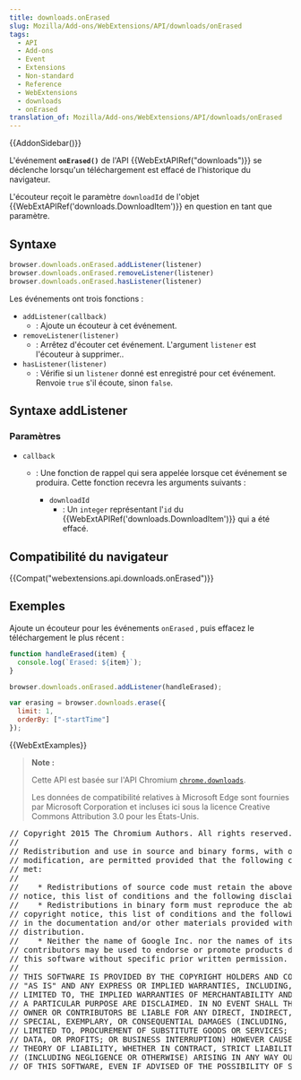 ```yaml
---
title: downloads.onErased
slug: Mozilla/Add-ons/WebExtensions/API/downloads/onErased
tags:
  - API
  - Add-ons
  - Event
  - Extensions
  - Non-standard
  - Reference
  - WebExtensions
  - downloads
  - onErased
translation_of: Mozilla/Add-ons/WebExtensions/API/downloads/onErased
---
```

{{AddonSidebar()}}

L'événement **`onErased()`** de l'API {{WebExtAPIRef("downloads")}} se déclenche lorsqu'un téléchargement est effacé de l'historique du navigateur.

L'écouteur reçoit le paramètre `downloadId` de l'objet {{WebExtAPIRef('downloads.DownloadItem')}}  en question en tant que paramètre.

## Syntaxe

```js
browser.downloads.onErased.addListener(listener)
browser.downloads.onErased.removeListener(listener)
browser.downloads.onErased.hasListener(listener)
```

Les événements ont trois fonctions :

- `addListener(callback)`
  - : Ajoute un écouteur à cet événement.
- `removeListener(listener)`
  - : Arrêtez d'écouter cet événement. L'argument `listener` est l'écouteur à supprimer..
- `hasListener(listener)`
  - : Vérifie si un `listener` donné est enregistré pour cet événement. Renvoie `true` s'il écoute, sinon `false`.

## Syntaxe addListener

### Paramètres

- `callback`

  - : Une fonction de rappel qui sera appelée lorsque cet événement se produira. Cette fonction recevra les arguments suivants :

    - `downloadId`
      - : Un `integer` représentant l'`id` du {{WebExtAPIRef('downloads.DownloadItem')}} qui a été effacé.

## Compatibilité du navigateur

{{Compat("webextensions.api.downloads.onErased")}}

## Exemples

Ajoute un écouteur pour les événements `onErased` , puis effacez le téléchargement le plus récent :

```js
function handleErased(item) {
  console.log(`Erased: ${item}`);
}

browser.downloads.onErased.addListener(handleErased);

var erasing = browser.downloads.erase({
  limit: 1,
  orderBy: ["-startTime"]
});
```

{{WebExtExamples}}

> **Note :**
>
> Cette API est basée sur l'API Chromium [`chrome.downloads`](https://developer.chrome.com/extensions/downloads).
>
> Les données de compatibilité relatives à Microsoft Edge sont fournies par Microsoft Corporation et incluses ici sous la licence Creative Commons Attribution 3.0 pour les États-Unis.

<div class="hidden"><pre>// Copyright 2015 The Chromium Authors. All rights reserved.
//
// Redistribution and use in source and binary forms, with or without
// modification, are permitted provided that the following conditions are
// met:
//
//    * Redistributions of source code must retain the above copyright
// notice, this list of conditions and the following disclaimer.
//    * Redistributions in binary form must reproduce the above
// copyright notice, this list of conditions and the following disclaimer
// in the documentation and/or other materials provided with the
// distribution.
//    * Neither the name of Google Inc. nor the names of its
// contributors may be used to endorse or promote products derived from
// this software without specific prior written permission.
//
// THIS SOFTWARE IS PROVIDED BY THE COPYRIGHT HOLDERS AND CONTRIBUTORS
// "AS IS" AND ANY EXPRESS OR IMPLIED WARRANTIES, INCLUDING, BUT NOT
// LIMITED TO, THE IMPLIED WARRANTIES OF MERCHANTABILITY AND FITNESS FOR
// A PARTICULAR PURPOSE ARE DISCLAIMED. IN NO EVENT SHALL THE COPYRIGHT
// OWNER OR CONTRIBUTORS BE LIABLE FOR ANY DIRECT, INDIRECT, INCIDENTAL,
// SPECIAL, EXEMPLARY, OR CONSEQUENTIAL DAMAGES (INCLUDING, BUT NOT
// LIMITED TO, PROCUREMENT OF SUBSTITUTE GOODS OR SERVICES; LOSS OF USE,
// DATA, OR PROFITS; OR BUSINESS INTERRUPTION) HOWEVER CAUSED AND ON ANY
// THEORY OF LIABILITY, WHETHER IN CONTRACT, STRICT LIABILITY, OR TORT
// (INCLUDING NEGLIGENCE OR OTHERWISE) ARISING IN ANY WAY OUT OF THE USE
// OF THIS SOFTWARE, EVEN IF ADVISED OF THE POSSIBILITY OF SUCH DAMAGE.
</pre></div>
